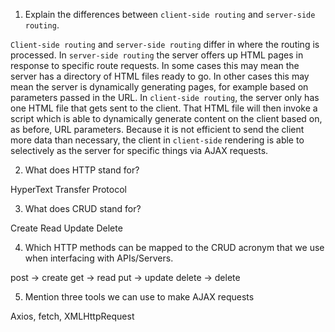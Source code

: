 1.  Explain the differences between `client-side routing` and `server-side routing`.

`Client-side routing` and `server-side routing` differ in where the routing is processed. In `server-side routing` the server offers up HTML pages in response to specific route requests. In some cases this may mean the server has a directory of HTML files ready to go. In other cases this may mean the server is dynamically generating pages, for example based on parameters passed in the URL. In `client-side routing`, the server only has one HTML file that gets sent to the client. That HTML file will then invoke a script which is able to dynamically generate content on the client based on, as before, URL parameters. Because it is not efficient to send the client more data than necessary, the client in `client-side` rendering is able to selectively as the server for specific things via AJAX requests. 

2.  What does HTTP stand for?

HyperText Transfer Protocol

3.  What does CRUD stand for?

Create Read Update Delete

4.  Which HTTP methods can be mapped to the CRUD acronym that we use when interfacing with APIs/Servers.

post -> create
get -> read
put -> update
delete -> delete

5.  Mention three tools we can use to make AJAX requests

Axios, fetch, XMLHttpRequest
